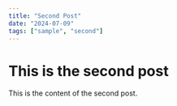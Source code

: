 ```yaml
---
title: "Second Post"
date: "2024-07-09"
tags: ["sample", "second"]
---
```


# This is the second post

This is the content of the second post.

